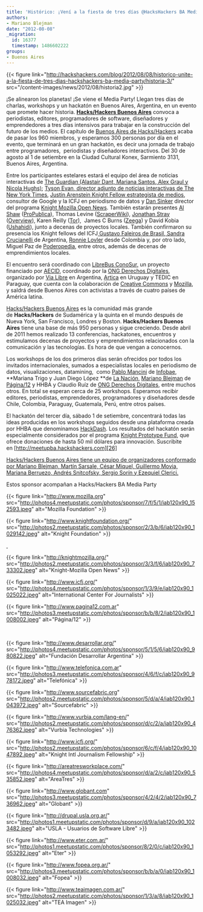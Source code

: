 ```yaml
---
title: 'Histórico: ¡Vení a la fiesta de tres días @HacksHackers BA Media Party!'
authors:
- Mariano Blejman
date: "2012-08-08"
_migration:
  id: 16377
  timestamp: 1486602222
groups:
- Buenos Aires
---
```


{{< figure link="http://hackshackers.com/blog/2012/08/08/historico-unite-a-la-fiesta-de-tres-dias-hackshackers-ba-media-party/historia-3/" src="/content-images/news/2012/08/historia2.jpg" >}}

¡Se alinearon los planetas! ¡Se viene el Media Party! Llegan tres días de charlas, workshops y un hackatón en Buenos Aires, Argentina, en un evento que promete hacer historia. [**Hacks/Hackers Buenos Aires**][1] convoca a periodistas, editores, programadores de software, diseñadores y emprendedores a tres días intensivos para trabajar en la construcción del futuro de los medios. El capítulo de [Buenos Aires de Hacks/Hackers][1] acaba de pasar los 960 miembros, y esperamos 300 personas por día en el evento, que terminará en un gran hackatón, es decir una jornada de trabajo entre programadores,  periodistas y diseñadores interactivos. Del 30 de agosto al 1 de setiembre en la Ciudad Cultural Konex, Sarmiento 3131, Buenos Aires, Argentina.

Entre los participantes estelares estará el equipo del área de noticias interactivas de [The Guardian (Alastair Dant, Mariana Santos, Alex Graul y Nicola Hughs)][2]; [Tyson Evan, director adjunto de noticias interactivas de The New York Times][3], [Justin Arenstein Knight Fellow estrategista de medios][4], consultor de Google y la ICFJ en periodismo de datos y [Dan Sinker][5] director del programa [Knight Mozilla Open News][6]. También estarán presentes [Al Shaw][7] ([ProPublica][8]), Thomas Levine ([ScraperWiki][9]), [Jonathan Stray][10] ([Overview][11]), Karen Reilly ([Tor][12]),  James C Burns ([Zeega][13]) y David Kobia ([Ushahidi][14]), junto a decenas de proyectos locales. También confirmaron su presencia los Knight fellows del ICFJ[ Gustavo Faleiros de Brasil][15],[ Sandra Crucianelli ][16]de Argentina, [Ronnie Lovler][17] desde Colombia y, por otro lado, Miguel Paz de [Poderopedia][18], entre otros, además de decenas de emprendimientos locales.

El encuentro será coordinado con [LibreBus ConoSur][19][,][19] un proyecto financiado por [AECID][20], coordinado por la [ONG Derechos Digitales][21], organizado por [Via Libre][22] en Argentina, [Artica][23] en Uruguay y TEDIC en Paraguay, que cuenta con la colaboración de [Creative Commons][24] y [Mozilla][25], y saldrá desde Buenos Aires con activistas a través de cuatro países de América latina.

[Hacks/Hackers Buenos Aires][26] es la comunidad más grande de **Hacks/Hackers** de Sudamérica y la quinta en el mundo después de Nueva York, San Francisco, Londres y Boston. **Hacks/Hackers Buenos Aires** tiene una base de más 950 personas y sigue creciendo. Desde abril de 2011 hemos realizado 13 conferencias, hackatones, encuentros y estimulamos decenas de proyectos y emprendimientos relacionados con la comunicación y las tecnologías. Es hora de que vengan a conocernos.

Los workshops de los dos primeros días serán ofrecidos por todos los invitados internacionales, sumados a especialistas locales en periodismo de datos, visualizaciones, datamining,  como [Pablo Mancini][27] de [Infobae][28], **Mariana Trigo y Juan Diego López **de [La Nación][29], [Mariano Blejman][30] de [Página/12][31] y HHBA y Claudio Ruíz de [ONG Derechos Digitales][21], entre muchos otros. En total se esperan cerca de 25 workshops. Esperamos recibir editores, periodistas, emprendedores, programadores y diseñadores desde Chile, Colombia, Paraguay, Guatemala, Perú, entre otros países.

El hackatón del tercer día, sábado 1 de setiembre, concentrará todas las ideas producidas en los workshops seguidos desde una plataforma creada por HHBA que denominamos [HackDash][32]. Los resultados del hackatón serán especialmente considerados por el programa [Knight Prototype Fund][33], que ofrece donaciones de hasta 50 mil dólares para innovación. Suscribite en [http://meetupba.hackshackers.com][26]

[Hacks/Hackers Buenos Aires tiene un equipo de organizadores conformado por Mariano Blejman, Martín Sarsale, César Miquel, Guillermo Movia, Mariana Berruezo, Andrés Snitcofsky, Sergio Sorín y Ezequiel Clerici.][34]

Estos sponsor acompañan a Hacks/Hackers BA Media Party

{{< figure link="http://www.mozilla.org" src="http://photos4.meetupstatic.com/photos/sponsor/7/f/5/1/iab120x90_152593.jpeg" alt="Mozilla Foundation" >}}

{{< figure link="http://www.knightfoundation.org/" src="http://photos2.meetupstatic.com/photos/sponsor/2/3/b/6/iab120x90_1029142.jpeg" alt="Knight Foundation" >}}

[ ][25] 

{{< figure link="http://knightmozilla.org/" src="http://photos2.meetupstatic.com/photos/sponsor/3/3/f/6/iab120x90_733302.jpeg" alt="Knight-Mozilla Open News" >}}

{{< figure link="http://www.icfj.org/" src="http://photos4.meetupstatic.com/photos/sponsor/1/3/9/e/iab120x90_1025022.jpeg" alt="International Center For Journalists" >}}

{{< figure link="http://www.pagina12.com.ar" src="http://photos3.meetupstatic.com/photos/sponsor/b/b/8/2/iab120x90_1008002.jpeg" alt="Página/12" >}}

   

{{< figure link="http://www.desarrollar.org/" src="http://photos4.meetupstatic.com/photos/sponsor/5/1/5/6/iab120x90_980822.jpeg" alt="Fundación Desarrollar Argentina" >}}

{{< figure link="http://www.telefonica.com.ar" src="http://photos3.meetupstatic.com/photos/sponsor/4/6/f/c/iab120x90_978172.jpeg" alt="Telefónica" >}}

{{< figure link="http://www.sourcefabric.org" src="http://photos2.meetupstatic.com/photos/sponsor/5/d/a/4/iab120x90_1043972.jpeg" alt="Sourcefabric" >}}

{{< figure link="http://www.vurbia.com/lang-en/" src="http://photos2.meetupstatic.com/photos/sponsor/d/c/2/a/iab120x90_476362.jpeg" alt="Vurbia Technologies" >}}

{{< figure link="http://www.icfj.org/" src="http://photos2.meetupstatic.com/photos/sponsor/6/c/f/4/iab120x90_1047892.jpeg" alt="Knight Intl Journalism Fellowship" >}}

{{< figure link="http://areatresworkplace.com/" src="http://photos4.meetupstatic.com/photos/sponsor/d/a/2/c/iab120x90_535852.jpeg" alt="AreaTres" >}}

{{< figure link="http://www.globant.com" src="http://photos3.meetupstatic.com/photos/sponsor/4/2/4/2/iab120x90_736962.jpeg" alt="Globant" >}}

{{< figure link="http://drupal.usla.org.ar/" src="http://photos1.meetupstatic.com/photos/sponsor/d/9/a/iab120x90_1023482.jpeg" alt="USLA - Usuarios de Software Libre" >}}

{{< figure link="http://www.eter.com.ar/" src="http://photos1.meetupstatic.com/photos/sponsor/8/2/0/c/iab120x90_1053292.jpeg" alt="Eter" >}}

{{< figure link="http://www.fopea.org.ar/" src="http://photos3.meetupstatic.com/photos/sponsor/b/b/a/0/iab120x90_1008032.jpeg" alt="Fopea" >}}

{{< figure link="http://www.teaimagen.com.ar/" src="http://photos2.meetupstatic.com/photos/sponsor/1/3/a/8/iab120x90_1025032.jpeg" alt="TEA Imagen" >}}

 [1]: http://meetupba.hackshackers.com
 [2]: http://www.meetup.com/HacksHackersBA/events/69419732/
 [3]: http://www.meetup.com/HacksHackersBA/members/3220916/
 [4]: http://www.meetup.com/HacksHackersBA/members/14614390/
 [5]: http://www.meetup.com/HacksHackersBA/members/12974025/
 [6]: http://mozillaopennews.org/
 [7]: https://twitter.com/A_L
 [8]: http://www.propublica.org
 [9]: http://www.scraperwiki.com
 [10]: http://jonathanstray.com/
 [11]: http://overview.ap.org/
 [12]: http://www.torproject.org
 [13]: http://www.zeega.org
 [14]: http://www.ushahidi.com/
 [15]: http://www.icfj.org/about/profiles/gustavo-faleiros
 [16]: http://www.icfj.org/about/profiles/sandra-crucianelli
 [17]: http://www.meetup.com/HacksHackersBA/members/12460009/
 [18]: http://poderopedia.com/index.html
 [19]: http://www.librebusconosur.org/
 [20]: http://www.aecid.es/es/
 [21]: http://www.derechosdigitales.org/
 [22]: http://www.vialibre.org.ar/
 [23]: http://www.articaonline.com/
 [24]: https://creativecommons.org/about
 [25]: http://www.mozilla.org
 [26]: http://meetupba.hackshackers.com/
 [27]: http://www.twitter.com/mancini
 [28]: http://www.infobae.com
 [29]: http://www.lanacion.com.ar
 [30]: http://www.twitter.com/blejman
 [31]: http://www.pagina12.com.ar
 [32]: http://hackdash.hhba.info
 [33]: http://www.knightfoundation.org/blogs/knightblog/2012/6/18/knight-prototype-fund-building-and-testing-new-ideas-push-media-innovation-forward/
 [34]: http://mediaparty.hhba.info/?page_id=24